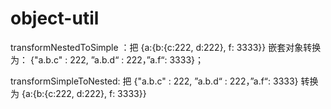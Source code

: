# object-util
transformNestedToSimple ：把 {a:{b:{c:222, d:222}, f: 3333}} 嵌套对象转换为：
{"a.b.c" : 222, ”a.b.d“ : 222，”a.f“: 3333}；


transformSimpleToNested: 把 {"a.b.c" : 222, ”a.b.d“ : 222，”a.f“: 3333} 转换为 {a:{b:{c:222, d:222}, f: 3333}}